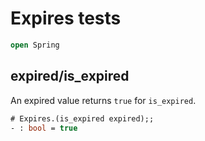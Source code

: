 # Expires tests

```ocaml
open Spring
```

## expired/is_expired

An expired value returns `true` for `is_expired`.

```ocaml
# Expires.(is_expired expired);;
- : bool = true
```
